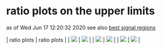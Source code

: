 # ratio plots on the upper limits
as of Wed Jun 17 12:20:32 2020
see also [best signal regions](bestSRs)

| ratio plots | ratio plots |
| <img src="https://smodels.github.io/ratioplots/atlas_susy_2016_07_low_vs_high_T1.png?389232" /> | <img src="https://smodels.github.io/ratioplots/atlas_susy_2016_07_low_vs_high_T2.png?389232" /> |
| <img src="https://smodels.github.io/ratioplots/atlas_susy_2016_07_orig_vs_high_T1.png?389232" /> | <img src="https://smodels.github.io/ratioplots/atlas_susy_2016_07_orig_vs_high_T2.png?389232" /> |
| <img src="https://smodels.github.io/ratioplots/atlas_susy_2016_07_orig_vs_low_T1.png?389232" /> | <img src="https://smodels.github.io/ratioplots/atlas_susy_2016_07_orig_vs_low_T2.png?389232" /> |
